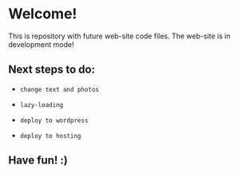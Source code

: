 # Welcome! 

This is repository with future web-site code files.
The web-site is in development mode!

## Next steps to do:

* `change text and photos`

* `lazy-loading`

* `deploy to wordpress`

* `deploy to hosting`

## Have fun! :)
